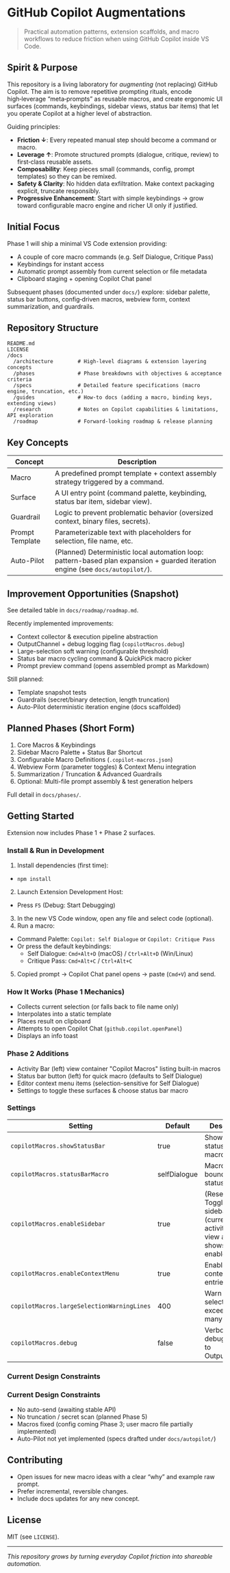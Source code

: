 # GitHub Copilot Augmentations

> Practical automation patterns, extension scaffolds, and macro workflows to reduce friction when using GitHub Copilot inside VS Code.

## Spirit & Purpose
This repository is a living laboratory for *augmenting* (not replacing) GitHub Copilot. The aim is to remove repetitive prompting rituals, encode high‑leverage “meta‑prompts” as reusable macros, and create ergonomic UI surfaces (commands, keybindings, sidebar views, status bar items) that let you operate Copilot at a higher level of abstraction.

Guiding principles:
- **Friction ↓**: Every repeated manual step should become a command or macro.
- **Leverage ↑**: Promote structured prompts (dialogue, critique, review) to first‑class reusable assets.
- **Composability**: Keep pieces small (commands, config, prompt templates) so they can be remixed.
- **Safety & Clarity**: No hidden data exfiltration. Make context packaging explicit, truncate responsibly.
- **Progressive Enhancement**: Start with simple keybindings → grow toward configurable macro engine and richer UI only if justified.

## Initial Focus
Phase 1 will ship a minimal VS Code extension providing:
- A couple of core macro commands (e.g. Self Dialogue, Critique Pass)
- Keybindings for instant access
- Automatic prompt assembly from current selection or file metadata
- Clipboard staging + opening Copilot Chat panel

Subsequent phases (documented under `docs/`) explore: sidebar palette, status bar buttons, config‑driven macros, webview form, context summarization, and guardrails.

## Repository Structure
```
README.md
LICENSE
/docs
  /architecture        # High‑level diagrams & extension layering concepts
  /phases              # Phase breakdowns with objectives & acceptance criteria
  /specs               # Detailed feature specifications (macro engine, truncation, etc.)
  /guides              # How‑to docs (adding a macro, binding keys, extending views)
  /research            # Notes on Copilot capabilities & limitations, API exploration
  /roadmap             # Forward-looking roadmap & release planning
```

## Key Concepts
| Concept | Description |
|---------|-------------|
| Macro | A predefined prompt template + context assembly strategy triggered by a command. |
| Surface | A UI entry point (command palette, keybinding, status bar item, sidebar view). |
| Guardrail | Logic to prevent problematic behavior (oversized context, binary files, secrets). |
| Prompt Template | Parameterizable text with placeholders for selection, file name, etc. |
| Auto-Pilot | (Planned) Deterministic local automation loop: pattern-based plan expansion + guarded iteration engine (see `docs/autopilot/`). |

## Improvement Opportunities (Snapshot)
See detailed table in `docs/roadmap/roadmap.md`.

Recently implemented improvements:
- Context collector & execution pipeline abstraction
- OutputChannel + debug logging flag (`copilotMacros.debug`)
- Large-selection soft warning (configurable threshold)
- Status bar macro cycling command & QuickPick macro picker
- Prompt preview command (opens assembled prompt as Markdown)

Still planned:
- Template snapshot tests
- Guardrails (secret/binary detection, length truncation)
- Auto-Pilot deterministic iteration engine (docs scaffolded)

## Planned Phases (Short Form)
1. Core Macros & Keybindings
2. Sidebar Macro Palette + Status Bar Shortcut
3. Configurable Macro Definitions (`.copilot-macros.json`)
4. Webview Form (parameter toggles) & Context Menu integration
5. Summarization / Truncation & Advanced Guardrails
6. Optional: Multi-file prompt assembly & test generation helpers

Full detail in `docs/phases/`.

## Getting Started
Extension now includes Phase 1 + Phase 2 surfaces.

### Install & Run in Development
1. Install dependencies (first time):
  - `npm install`
2. Launch Extension Development Host:
  - Press `F5` (Debug: Start Debugging)
3. In the new VS Code window, open any file and select code (optional).
4. Run a macro:
  - Command Palette: `Copilot: Self Dialogue` or `Copilot: Critique Pass`
  - Or press the default keybindings:
    - Self Dialogue: `Cmd+Alt+D` (macOS) / `Ctrl+Alt+D` (Win/Linux)
    - Critique Pass: `Cmd+Alt+C` / `Ctrl+Alt+C`
5. Copied prompt → Copilot Chat panel opens → paste (`Cmd+V`) and send.

### How It Works (Phase 1 Mechanics)
- Collects current selection (or falls back to file name only)
- Interpolates into a static template
- Places result on clipboard
- Attempts to open Copilot Chat (`github.copilot.openPanel`)
- Displays an info toast

### Phase 2 Additions
- Activity Bar (left) view container "Copilot Macros" listing built-in macros
- Status bar button (left) for quick macro (defaults to Self Dialogue)
- Editor context menu items (selection-sensitive for Self Dialogue)
- Settings to toggle these surfaces & choose status bar macro

### Settings
| Setting | Default | Description |
|---------|---------|-------------|
| `copilotMacros.showStatusBar` | true | Show/hide status bar macro button |
| `copilotMacros.statusBarMacro` | selfDialogue | Macro id bound to status bar |
| `copilotMacros.enableSidebar` | true | (Reserved) Toggle future sidebar usage (currently activity bar view always shows if enabled) |
| `copilotMacros.enableContextMenu` | true | Enable editor context menu entries |
| `copilotMacros.largeSelectionWarningLines` | 400 | Warn if selection exceeds this many lines |
| `copilotMacros.debug` | false | Verbose debug logging to OutputChannel |

### Current Design Constraints
### Current Design Constraints
- No auto-send (awaiting stable API)
- No truncation / secret scan (planned Phase 5)
- Macros fixed (config coming Phase 3; user macro file partially implemented)
- Auto-Pilot not yet implemented (specs drafted under `docs/autopilot/`)

## Contributing
- Open issues for new macro ideas with a clear “why” and example raw prompt.
- Prefer incremental, reversible changes.
- Include docs updates for any new concept.

## License
MIT (see `LICENSE`).

---
*This repository grows by turning everyday Copilot friction into shareable automation.*
